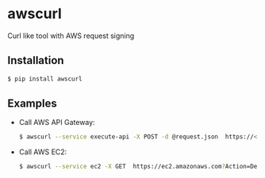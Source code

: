 # awscurl
Curl like tool with AWS request signing


## Installation
  ```sh
  $ pip install awscurl
  ```

## Examples
* Call AWS API Gateway: 
  ```sh
  $ awscurl --service execute-api -X POST -d @request.json  https://<yourhost>.execute-api.us-east-1.amazonaws.com/<your resource>
  ```
  
* Call AWS EC2: 
  ```sh
  $ awscurl --service ec2 -X GET  https://ec2.amazonaws.com?Action=DescribeRegions&Version=2013-10-15
  ```
